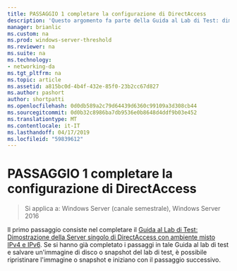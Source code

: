 ```yaml
---
title: PASSAGGIO 1 completare la configurazione di DirectAccess
description: 'Questo argomento fa parte della Guida al Lab di Test: dimostrare DirectAccess con autenticazione OTP e SecurID RSA per Windows Server 2016'
manager: brianlic
ms.custom: na
ms.prod: windows-server-threshold
ms.reviewer: na
ms.suite: na
ms.technology:
- networking-da
ms.tgt_pltfrm: na
ms.topic: article
ms.assetid: a815bc0d-4b4f-432e-85f0-23b2cc67d827
ms.author: pashort
author: shortpatti
ms.openlocfilehash: 0d0db589a2c79d64439d6360c99109a3d308cb44
ms.sourcegitcommit: 0d0b32c8986ba7db9536e0b8648d4ddf9b03e452
ms.translationtype: MT
ms.contentlocale: it-IT
ms.lasthandoff: 04/17/2019
ms.locfileid: "59839612"
---
```

# <a name="step-1-complete-the-directaccess-configuration"></a>PASSAGGIO 1 completare la configurazione di DirectAccess

>Si applica a: Windows Server (canale semestrale), Windows Server 2016

Il primo passaggio consiste nel completare il [Guida al Lab di Test: Dimostrazione della Server singolo di DirectAccess con ambiente misto IPv4 e IPv6](https://go.microsoft.com/fwlink/p/?LinkId=237004). Se si hanno già completato i passaggi in tale Guida al lab di test e salvare un'immagine di disco o snapshot del lab di test, è possibile ripristinare l'immagine o snapshot e iniziano con il passaggio successivo.  
  


